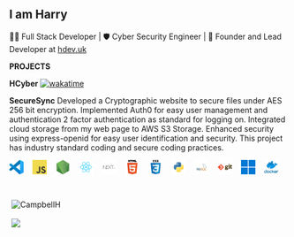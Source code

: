 ## I am Harry
👨‍💻 Full Stack Developer | 🛡️ Cyber Security Engineer | 🚀 Founder and Lead Developer at [hdev.uk](https://hdev.uk)

**PROJECTS**

**HCyber**
[![wakatime](https://wakatime.com/badge/user/018ed819-f069-4782-8875-fd9914195ede/project/018ed81b-5a2a-4dae-afea-608592b1d381.svg)](https://wakatime.com/badge/user/018ed819-f069-4782-8875-fd9914195ede/project/018ed81b-5a2a-4dae-afea-608592b1d381)

**SecureSync**
Developed a Cryptographic website to secure files under AES 256 bit encryption.
Implemented Auth0 for easy user management and authentication 2 factor authentication as standard for logging on.
Integrated cloud storage from my web page to AWS S3 Storage.
Enhanced security using express-openid for easy user identification and security.
This project has industry standard coding and secure coding practices.

<div style="display: flex; flex-direction: row; justify-content: space-between; align-items: center; flex-wrap: wrap;">

<img align="left" alt="Visual Studio Code" width="26px" src="https://raw.githubusercontent.com/github/explore/80688e429a7d4ef2fca1e82350fe8e3517d3494d/topics/visual-studio-code/visual-studio-code.png" />
<img align="left" alt="JavaScript" width="26px" src="https://raw.githubusercontent.com/github/explore/80688e429a7d4ef2fca1e82350fe8e3517d3494d/topics/javascript/javascript.png" />
<img align="left" alt="Node.js" width="26px" src="https://raw.githubusercontent.com/github/explore/80688e429a7d4ef2fca1e82350fe8e3517d3494d/topics/nodejs/nodejs.png" />
<img align="left" alt="Reat.js" width="26px" src="https://raw.githubusercontent.com/github/explore/80688e429a7d4ef2fca1e82350fe8e3517d3494d/topics/react/react.png" />
<img align="left" alt="Next.js" width="26px" src="https://raw.githubusercontent.com/github/explore/28b02bbc9ad9f7a503c43775aebeb515dc2da5fc/topics/nextjs/nextjs.png" />
<img align="left" alt="HTML5" width="26px" src="https://raw.githubusercontent.com/github/explore/80688e429a7d4ef2fca1e82350fe8e3517d3494d/topics/html/html.png" />
<img align="left" alt="CSS3" width="26px" src="https://raw.githubusercontent.com/github/explore/80688e429a7d4ef2fca1e82350fe8e3517d3494d/topics/css/css.png" />
<img align="left" alt="Python" width="26px" src="https://raw.githubusercontent.com/github/explore/80688e429a7d4ef2fca1e82350fe8e3517d3494d/topics/python/python.png" />
<img align="left" alt="MySQL" width="26px" src="https://raw.githubusercontent.com/github/explore/80688e429a7d4ef2fca1e82350fe8e3517d3494d/topics/mysql/mysql.png" />
<img align="left" alt="Git" width="26px" src="https://raw.githubusercontent.com/github/explore/80688e429a7d4ef2fca1e82350fe8e3517d3494d/topics/git/git.png" />
<img align="left" alt="Windows" width="26px" src="https://raw.githubusercontent.com/github/explore/80688e429a7d4ef2fca1e82350fe8e3517d3494d/topics/windows/windows.png" />
<img align="left" alt="Docker" width="26px" src="https://raw.githubusercontent.com/github/explore/80688e429a7d4ef2fca1e82350fe8e3517d3494d/topics/docker/docker.png" />
<br />
</div>
<p>&nbsp;</p>
<p>&nbsp;<img align="center" src="https://github-readme-stats.vercel.app/api?username=CampbellHarry&show_icons=true&bg_color=30,e96443,904e95&title_color=fff&text_color=fff&count_private=true" alt="CampbellH" height="200"/></p>
<p>&nbsp;<img align="center" src="https://github-readme-stats.vercel.app/api/top-langs/?username=CampbellHarry&langs_count=8&bg_color=30,e96443,904e95&title_color=fff&text_color=fff&layout=compact&count_private=true" height="202"/>
<br /></p>
